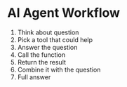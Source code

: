 # AI Agent Workflow

1. Think about question
2. Pick a tool that could help
3. Answer the question
4. Call the function
5. Return the result
6. Combine it with the question
7. Full answer
